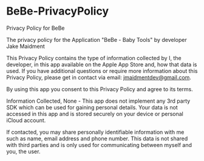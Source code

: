 # BeBe-PrivacyPolicy
Privacy Policy for BeBe

The privacy policy for the Application "BeBe - Baby Tools" by developer Jake Maidment

This Privacy Policy contains the type of information collected by I, the developer, in this app available on the Apple App Store and, how that data is used. If you have additional questions or require more information about this Privacy Policy, please get in contact via email: jmaidmentdev@gmail.com.

By using this app you consent to this Privacy Policy and agree to its terms.

Information Collected, None - This app does not implement any 3rd party SDK which can be used for gaining personal details. Your data is not accessed in this app and is stored securely on your device or personal iCloud account.

If contacted, you may share personally identifiable information with me such as name, email address and phone number. This data is not shared with third parties and is only used for communicating between myself and you, the user.
